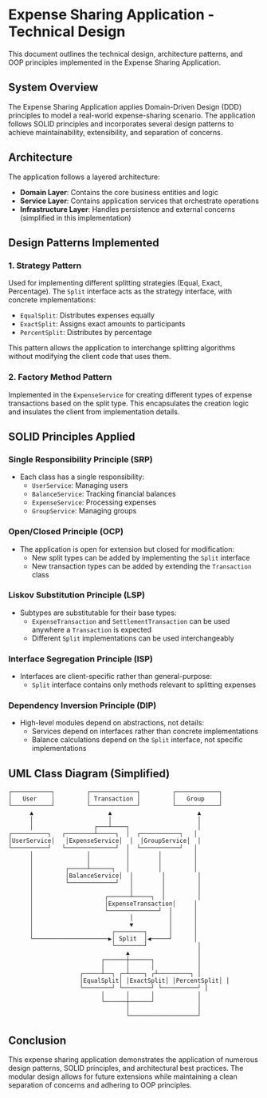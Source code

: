 # Expense Sharing Application - Technical Design

This document outlines the technical design, architecture patterns, and OOP principles implemented in the Expense Sharing Application.

## System Overview

The Expense Sharing Application applies Domain-Driven Design (DDD) principles to model a real-world expense-sharing scenario. The application follows SOLID principles and incorporates several design patterns to achieve maintainability, extensibility, and separation of concerns.

## Architecture

The application follows a layered architecture:

- **Domain Layer**: Contains the core business entities and logic
- **Service Layer**: Contains application services that orchestrate operations
- **Infrastructure Layer**: Handles persistence and external concerns (simplified in this implementation)

## Design Patterns Implemented

### 1. Strategy Pattern
Used for implementing different splitting strategies (Equal, Exact, Percentage). The `Split` interface acts as the strategy interface, with concrete implementations:
- `EqualSplit`: Distributes expenses equally
- `ExactSplit`: Assigns exact amounts to participants
- `PercentSplit`: Distributes by percentage

This pattern allows the application to interchange splitting algorithms without modifying the client code that uses them.

### 2. Factory Method Pattern
Implemented in the `ExpenseService` for creating different types of expense transactions based on the split type. This encapsulates the creation logic and insulates the client from implementation details.


## SOLID Principles Applied

### Single Responsibility Principle (SRP)
- Each class has a single responsibility:
  - `UserService`: Managing users
  - `BalanceService`: Tracking financial balances
  - `ExpenseService`: Processing expenses
  - `GroupService`: Managing groups

### Open/Closed Principle (OCP)
- The application is open for extension but closed for modification:
  - New split types can be added by implementing the `Split` interface
  - New transaction types can be added by extending the `Transaction` class

### Liskov Substitution Principle (LSP)
- Subtypes are substitutable for their base types:
  - `ExpenseTransaction` and `SettlementTransaction` can be used anywhere a `Transaction` is expected
  - Different `Split` implementations can be used interchangeably

### Interface Segregation Principle (ISP)
- Interfaces are client-specific rather than general-purpose:
  - `Split` interface contains only methods relevant to splitting expenses

### Dependency Inversion Principle (DIP)
- High-level modules depend on abstractions, not details:
  - Services depend on interfaces rather than concrete implementations
  - Balance calculations depend on the `Split` interface, not specific implementations



## UML Class Diagram (Simplified)

```
┌───────────┐         ┌─────────────┐         ┌────────────┐
│   User    │         │ Transaction │         │   Group    │
└───────────┘         └─────────────┘         └────────────┘
      ▲                     ▲                        ▲
      │                     │                        │
      │                 ┌───┴────┐                   │
┌──────────┐   ┌────────┴─────┐  │  ┌───────────┐   │
│UserService│   │ExpenseService│  │  │GroupService│  │
└──────────┘   └──────────────┘  │  └───────────┘   │
      │               │          │        │         │
      │               │          │        │         │
      │         ┌─────┴──────┐   │        │         │
      │         │BalanceService│  │        │         │
      │         └─────────────┘   │        │         │
      │                           │        │         │
      │                    ┌──────┴─────┐  │         │
      │                    │ExpenseTransaction│     │
      │                    └──────────────┘  │      │
      │                           │          │      │
      │                           ▼          │      │
      │                      ┌────────┐      │      │
      └─────────────────────▶│ Split  │◀─────┘      │
                             └────────┘              │
                                 ▲                   │
                          ┌──────┼──────┐            │
                          │      │      │            │
                    ┌─────┴──┐ ┌─┴────┐ ┌┴─────────┐ │
                    │EqualSplit│ │ExactSplit│ │PercentSplit│ │
                    └────────┘ └────────┘ └──────────┘ │
                          │      │      │            │
                          └──────┼──────┘            │
                                 │                   │
                                 └───────────────────┘
```

## Conclusion

This expense sharing application demonstrates the application of numerous design patterns, SOLID principles, and architectural best practices. The modular design allows for future extensions while maintaining a clean separation of concerns and adhering to OOP principles.
